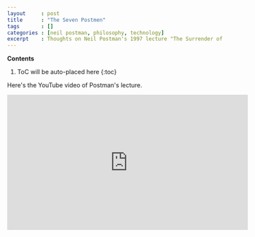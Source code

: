 ```yaml
---
layout     : post
title      : "The Seven Postmen"
tags       : []
categories : [neil postman, philosophy, technology]
excerpt    : Thoughts on Neil Postman's 1997 lecture "The Surrender of Culture to Technology".
---
```


**Contents**
1. ToC will be auto-placed here
{:toc}


Here's the YouTube video of Postman's lecture.

<iframe width="560" height="315"
src="https://www.youtube-nocookie.com/embed/hlrv7DIHllE?rel=0&amp;start=180"
frameborder="0" allow="autoplay; encrypted-media" allowfullscreen></iframe>


